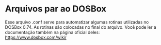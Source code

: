 # Arquivos par ao DOSBox
Esse arquivo .conf serve para automatizar algumas rotinas utilizadas no DOSBox 0.74.
As rotinas são colocadas no final do arquivo. Você pode ler a documentação também na página oficial deles: https://www.dosbox.com/wiki/